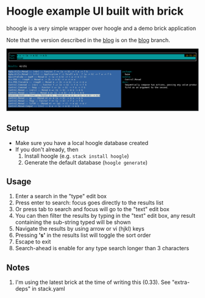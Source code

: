 # Hoogle example UI built with brick

bhoogle is a very simple wrapper over hoogle and a demo brick application

Note that the version described in the [blog](http://www.andrevdm.com/posts/2018-01-15-bhoogle.html) is on the [blog](https://github.com/andrevdm/bhoogle/tree/blog) branch.

![ui](ui.png)


## Setup
 - Make sure you have a local hoogle database created
 - If you don't already, then
   1. Install hoogle (e.g. ```stack install hoogle```)
   1. Generate the default database (```hoogle generate```)

## Usage
 1. Enter a search in the "type" edit box
 1. Press enter to search: focus goes directly to the results list
 1. Or press tab to search and focus will go to the "text" edit box
 1. You can then filter the results by typing in the "text" edit box, any result containing the sub-string typed will be shown
 1. Navigate the results by using arrow or vi (hjkl) keys
 1. Pressing **'s'** in the results list will toggle the sort order
 1. Escape to exit
 1. Search-ahead is enable for any type search longer than 3 characters

## Notes
 1. I'm using the latest brick at the time of writing this (0.33). See "extra-deps" in stack.yaml
